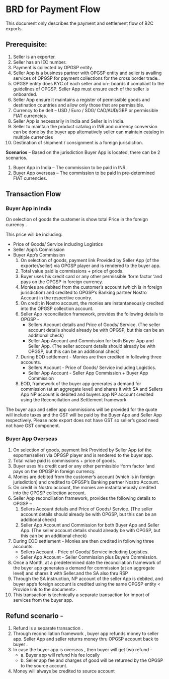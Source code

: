 # BRD for Payment Flow
This document only describes the payment and settlement flow of B2C exports.

## Prerequisite:


1.	Seller is an exporter.
2.	Seller has an IEC number.
3.	Payment is collected by OPGSP entity.
4.	Seller App is a business partner with OPGSP entity and seller is availing services of OPGSP for payment collections for the cross border trade..
5.	OPGSP entity does KYC of each seller and on- boards it compliant to the guidelines of OPGSP. Seller App must ensure each of the seller is onboarded.
6.	Seller App ensure it maintains a register of permissible goods and destination countries and allow only those that are permissible.
7.	Currency to be delt – USD / Euro / SDG/ CAD/AUD/GBP or permissible FIAT currencies.
8.	Seller App is necessarily in India and Seller is in India.
9.  Seller to maintain the product catalog in INR and currency conversion can be done by the buyer app alternatively seller can maintain catalog in multiple currencies
9.	Destination of shipment / consignment is a foreign jurisdiction.

**Scenarios** – Based on the jurisdiction Buyer App is located, there can be 2 scenarios.
1.	Buyer App in India – The commission to be paid in INR.
2.	Buyer App overseas – The commission to be paid in pre-determined FIAT currencies.

## Transaction Flow

### Buyer App in India  
On selection of goods the customer is show total Price in the foreign currency .

This price will be including:
- Price of Goods/ Service including Logistics 
-  	Seller App’s Commission
-  	Buyer App’s Commission
    1. On selection of goods, payment link Provided by Seller App (of the exporter/seller) via OPGSP player and is rendered to the buyer app.
    2.	Total value paid is commissions + price of goods.
    3.	Buyer uses his credit card or any other permissible ‘form factor ‘and pays on the OPGSP in foreign currency.
    4.	Monies are debited from the customer’s account (which is in foreign jurisdiction) and credited to OPGSP’s Banking partner Nostro Account in the respective country.
    5.	On credit in Nostro account, the monies are instantaneously credited into the OPGSP collection account.
    6. Seller App reconciliation framework, provides the following details to OPGSP -
        - Sellers Account details and Price of Goods/ Service.  (The seller account details should already be with OPGSP, but this can be an additional check)
        - Seller App Account and Commission for both Buyer App and Seller App. (The seller account details should already be with OPGSP, but this can be an additional check)
    7. During EOD settlement - Monies are then credited in following three accounts.
        - Sellers Account - Price of Goods/ Service including Logistics. 
        - Seller App Account - Seller App Commission + Buyer App Commission
    8. EOD, framework of the buyer app generates a demand for commission (at an aggregate level) and shares it with SA and Sellers App NP account is debited and buyers app NP account credited using the Reconciliation and Settlement framework

The buyer app and seller app commissions will be provided for the quote will include taxes and the GST will be paid by the Buyer App and Seller App respectively. Please note export does not have GST so seller’s good need not have GST component.

### Buyer App Overseas
1.	On selection of goods, payment link Provided by Seller App (of the exporter/seller) via OPGSP player and is rendered to the buyer app.
2.	Total value paid is commissions + price of goods.
3.	Buyer uses his credit card or any other permissible ‘form factor ‘and pays on the OPGSP in foreign currency.
4.	Monies are debited from the customer’s account (which is in foreign jurisdiction) and credited to OPGSP’s Banking partner Nostro Account.
5.	On credit in Nostro account, the monies are instantaneously credited into the OPGSP collection account.
6.	Seller App reconciliation framework, provides the following details to OPGSP –
    1. Sellers Account details and Price of Goods/ Service.  (The seller account details should already be with OPGSP, but this can be an additional check)
    2. Seller App Account and Commission for both Buyer App and Seller App. (The seller account details should already be with OPGSP, but this can be an additional check)
7. During EOD settlement - Monies are then credited in following three accounts.
    - Sellers Account - Price of Goods/ Service including Logistics. 
    - Seller App Account - Seller Commission plus Buyers Commission.
8. Once a Month, at a predetermined date the reconciliation framework of the buyer app generates a demand for commission (at an aggregate level) and shares it with  Seller.and the SA also thru RSP
9. Through the SA instruction, NP account of the seller App is debited, and buyer app’s foreign account is credited using the same OPGSP entity < Provide link to the document>.
10. This transaction is technically a separate transaction for import of services from the buyer app. 
 
## Refund scenario -

1. Refund is a separate transaction .
2. Through reconciliation framework , buyer app refunds money to seller app. Seller App and seller returns money thru OPGSP account back to buyer .
3. In case the buyer app is overseas , then buyer will get two refund - 
    - a. Buyer app will refund his fee locally 
    - b.  Seller app fee and charges of good will be returned by the OPGSP to the source account.
4. Money will always be credited to source account 

